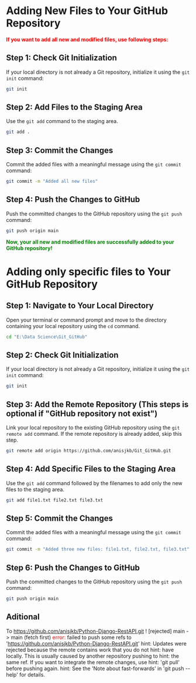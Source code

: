 # Adding New Files to Your GitHub Repository

**<span style='color:red'>If you want to add all new and modified files, use following steps:</span>**

## Step 1: Check Git Initialization
If your local directory is not already a Git repository, initialize it using the `git init` command:

```bash
git init
```
## Step 2: Add Files to the Staging Area
Use the `git add` command to the staging area.

```bash
git add .
```

## Step 3: Commit the Changes
Commit the added files with a meaningful message using the `git commit` command:

```bash
git commit -m "Added all new files"
```

## Step 4: Push the Changes to GitHub
Push the committed changes to the GitHub repository using the `git push` command:

```bash
git push origin main
```

**<span style='color:green'>Now, your all new and modified files are successfully added to your GitHub repository!</span>**

# Adding only specific files to Your GitHub Repository

## Step 1: Navigate to Your Local Directory
Open your terminal or command prompt and move to the directory containing your local repository using the `cd` command.

```bash
cd "E:\Data Science\Git_GitHub"
```

## Step 2: Check Git Initialization
If your local directory is not already a Git repository, initialize it using the `git init` command:

```bash
git init
```

## Step 3: Add the Remote Repository (This steps is optional if "GitHub repository not exist")
Link your local repository to the existing GitHub repository using the `git remote add` command. If the remote repository is already added, skip this step.

```bash
git remote add origin https://github.com/anisjkb/Git_GitHub.git
```

## Step 4: Add Specific Files to the Staging Area
Use the `git add` command followed by the filenames to add only the new files to the staging area.

```bash
git add file1.txt file2.txt file3.txt
```
## Step 5: Commit the Changes
Commit the added files with a meaningful message using the `git commit` command:

```bash
git commit -m "Added three new files: file1.txt, file2.txt, file3.txt"
```

## Step 6: Push the Changes to GitHub
Push the committed changes to the GitHub repository using the `git push` command:

```bash
git push origin main
```
## Aditional 

To https://github.com/anisjkb/Python-Django-RestAPI.git
 ! [rejected]        main -> main (fetch first)
<span style='color:red'>error:</span> failed to push some refs to 'https://github.com/anisjkb/Python-Django-RestAPI.git'
hint: Updates were rejected because the remote contains work that you do not
hint: have locally. This is usually caused by another repository pushing to
hint: the same ref. If you want to integrate the remote changes, use
hint: 'git pull' before pushing again.
hint: See the 'Note about fast-forwards' in 'git push --help' for details.
